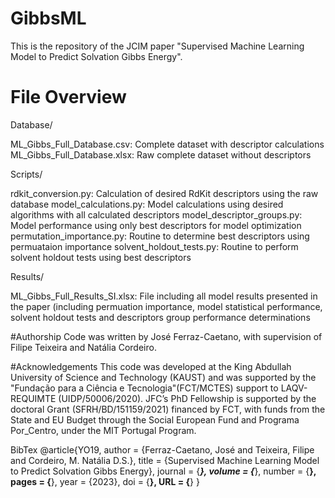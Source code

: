# GibbsML
This is the repository of the JCIM paper "Supervised Machine Learning Model to Predict Solvation Gibbs Energy".


# File Overview

Database/

ML_Gibbs_Full_Database.csv: Complete dataset with descriptor calculations
ML_Gibbs_Full_Database.xlsx: Raw complete dataset without descriptors

Scripts/

rdkit_conversion.py: Calculation of desired RdKit descriptors using the raw database
model_calculations.py: Model calculations using desired algorithms with all calculated descriptors
model_descriptor_groups.py: Model performance using only best descriptors for model optimization
permutation_importance.py: Routine to determine best descriptors using permuataion importance
solvent_holdout_tests.py: Routine to perform solvent holdout tests using best descriptors

Results/

ML_Gibbs_Full_Results_SI.xlsx: File including all model results presented in the paper (including permuation importance, model statistical performance, solvent holdout tests and descriptors group performance determinations

#Authorship
Code was written by José Ferraz-Caetano, with supervision of Filipe Teixeira and Natália Cordeiro.

#Acknowledgements
This code was developed at the King Abdullah University of Science and Technology (KAUST) and was supported by the "Fundação para a Ciência e Tecnologia"(FCT/MCTES) support to LAQV-REQUIMTE (UIDP/50006/2020). JFC’s PhD Fellowship is supported by the doctoral Grant (SFRH/BD/151159/2021) financed by FCT, with funds from the State and EU Budget through the Social European Fund and Programa Por_Centro, under the MIT Portugal Program.

BibTex
@article{YO19,
  author  = {Ferraz-Caetano, José and Teixeira, Filipe and Cordeiro, M. Natália D.S.},
  title   = {Supervised Machine Learning Model to Predict Solvation Gibbs Energy},
  journal = {***},
  volume  = {***},
  number  = {**},
  pages   = {**},
  year    = {2023},
  doi     = {**},
  URL     = {**}
}
